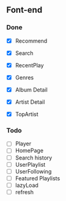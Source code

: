 ## Font-end

### Done
- [X] Recommend
- [X] Search
- [X] RecentPlay
- [X] Genres
- [X] Album Detail
- [x] Artist Detail
- [x] TopArtist


### Todo
- [ ] Player
- [ ] HomePage
- [ ] Search history
- [ ] UserPlaylist
- [ ] UserFollowing
- [ ] Featured Playlists
- [ ] lazyLoad
- [ ] refresh

